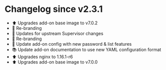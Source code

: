 # Changelog since v2.3.1
- :arrow_up: Upgrades add-on base image to v7.0.2 
- :hammer: Re-branding 
- :hammer: Updates for upstream Supervisor changes 
- :hammer: Re-branding 
- :hammer: Update add-on config with new password & list features 
- :books: Update add-on documentation to use new YAML configuration format 
- :arrow_up: Upgrades nginx to 1.16.1-r6 
- :arrow_up: Upgrades add-on base image to v7.0.0 
